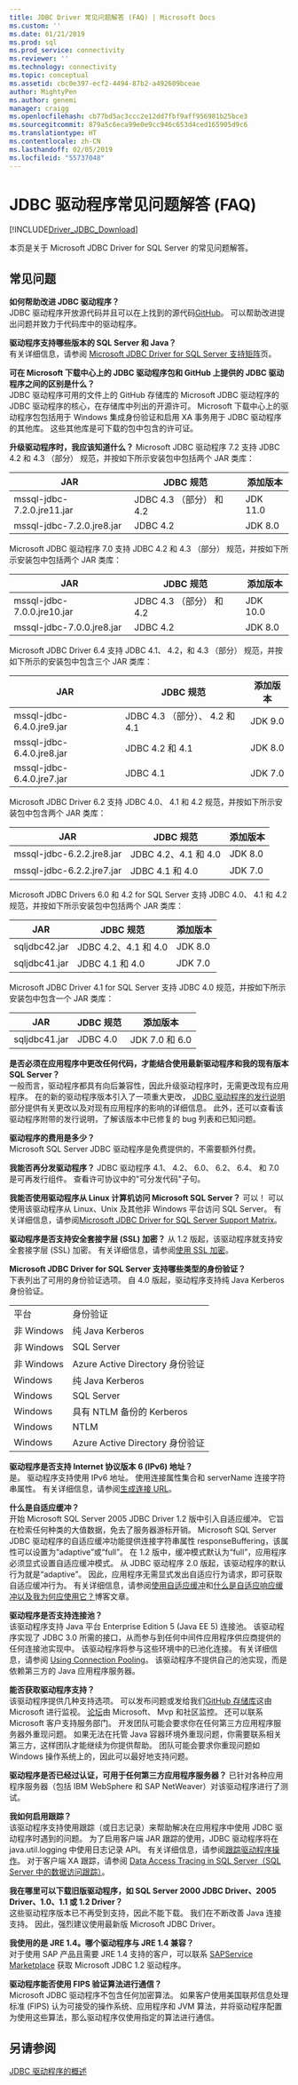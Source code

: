 ```yaml
---
title: JDBC Driver 常见问题解答 (FAQ) | Microsoft Docs
ms.custom: ''
ms.date: 01/21/2019
ms.prod: sql
ms.prod_service: connectivity
ms.reviewer: ''
ms.technology: connectivity
ms.topic: conceptual
ms.assetid: cbc0e397-ecf2-4494-87b2-a492609bceae
author: MightyPen
ms.author: genemi
manager: craigg
ms.openlocfilehash: cb77bd5ac3ccc2e12dd7fbf9aff956981b25bce3
ms.sourcegitcommit: 879a5c6eca99e0e9cc946c653d4ced165905d9c6
ms.translationtype: HT
ms.contentlocale: zh-CN
ms.lasthandoff: 02/05/2019
ms.locfileid: "55737048"
---
```

# <a name="frequently-asked-questions-faq-for-jdbc-driver"></a>JDBC 驱动程序常见问题解答 (FAQ)

[!INCLUDE[Driver_JDBC_Download](../../includes/driver_jdbc_download.md)]

本页是关于 Microsoft JDBC Driver for SQL Server 的常见问题解答。

## <a name="frequently-asked-questions"></a>常见问题

**如何帮助改进 JDBC 驱动程序？**  
JDBC 驱动程序开放源代码并且可以在上找到的源代码[GitHub](https://github.com/microsoft/mssql-jdbc)。 可以帮助改进提出问题并致力于代码库中的驱动程序。

**驱动程序支持哪些版本的 SQL Server 和 Java？**  
有关详细信息，请参阅 [Microsoft JDBC Driver for SQL Server 支持矩阵](../../connect/jdbc/microsoft-jdbc-driver-for-sql-server-support-matrix.md)页。

**可在 Microsoft 下载中心上的 JDBC 驱动程序包和 GitHub 上提供的 JDBC 驱动程序之间的区别是什么？**  
JDBC 驱动程序可用的文件上的 GitHub 存储库的 Microsoft JDBC 驱动程序的 JDBC 驱动程序的核心，在存储库中列出的开源许可。 Microsoft 下载中心上的驱动程序包包括用于 Windows 集成身份验证和启用 XA 事务用于 JDBC 驱动程序的其他库。 这些其他库是可下载的包中包含的许可证。

**升级驱动程序时，我应该知道什么？**
Microsoft JDBC 驱动程序 7.2 支持 JDBC 4.2 和 4.3 （部分） 规范，并按如下所示安装包中包括两个 JAR 类库：

| JAR                        | JDBC 规范            | 添加版本 |
| -------------------------- | ----------------------------- | ----------- |
| mssql-jdbc-7.2.0.jre11.jar | JDBC 4.3 （部分） 和 4.2 | JDK 11.0    |
| mssql-jdbc-7.2.0.jre8.jar  | JDBC 4.2                      | JDK 8.0     |

 Microsoft JDBC 驱动程序 7.0 支持 JDBC 4.2 和 4.3 （部分） 规范，并按如下所示安装包中包括两个 JAR 类库：

| JAR                        | JDBC 规范            | 添加版本 |
| -------------------------- | ----------------------------- | ----------- |
| mssql-jdbc-7.0.0.jre10.jar | JDBC 4.3 （部分） 和 4.2 | JDK 10.0    |
| mssql-jdbc-7.0.0.jre8.jar  | JDBC 4.2                      | JDK 8.0     |

Microsoft JDBC Driver 6.4 支持 JDBC 4.1、 4.2，和 4.3 （部分） 规范，并按如下所示的安装包中包含三个 JAR 类库：

| JAR                       | JDBC 规范                 | 添加版本 |
| ------------------------- | ---------------------------------- | ----------- |
| mssql-jdbc-6.4.0.jre9.jar | JDBC 4.3 （部分）、 4.2 和 4.1 | JDK 9.0     |
| mssql-jdbc-6.4.0.jre8.jar | JDBC 4.2 和 4.1                  | JDK 8.0     |
| mssql-jdbc-6.4.0.jre7.jar | JDBC 4.1                           | JDK 7.0     |

Microsoft JDBC Driver 6.2 支持 JDBC 4.0、 4.1 和 4.2 规范，并按如下所示安装包中包含两个 JAR 类库：

| JAR                       | JDBC 规范     | 添加版本 |
| ------------------------- | ---------------------- | ----------- |
| mssql-jdbc-6.2.2.jre8.jar | JDBC 4.2、4.1 和 4.0 | JDK 8.0     |
| mssql-jdbc-6.2.2.jre7.jar | JDBC 4.1 和 4.0       | JDK 7.0     |

Microsoft JDBC Drivers 6.0 和 4.2 for SQL Server 支持 JDBC 4.0、 4.1 和 4.2 规范，并按如下所示安装包中包括两个 JAR 类库：

| JAR           | JDBC 规范     | 添加版本 |
| ------------- | ---------------------- | ----------- |
| sqljdbc42.jar | JDBC 4.2、4.1 和 4.0 | JDK 8.0     |
| sqljdbc41.jar | JDBC 4.1 和 4.0       | JDK 7.0     |

Microsoft JDBC Driver 4.1 for SQL Server 支持 JDBC 4.0 规范，并按如下所示安装包中包含一个 JAR 类库：

| JAR           | JDBC 规范 | 添加版本     |
| ------------- | ------------------ | --------------- |
| sqljdbc41.jar | JDBC 4.0           | JDK 7.0 和 6.0 |

**是否必须在应用程序中更改任何代码，才能结合使用最新驱动程序和我的现有版本 SQL Server？**  
一般而言，驱动程序都具有向后兼容性，因此升级驱动程序时，无需更改现有应用程序。 在的新的驱动程序版本引入了一项重大更改， [JDBC 驱动程序的发行说明](../../connect/jdbc/release-notes-for-the-jdbc-driver.md)部分提供有关更改以及对现有应用程序的影响的详细信息。 此外，还可以查看该驱动程序附带的发行说明，了解该版本中已修复的 bug 列表和已知问题。

**驱动程序的费用是多少？**  
Microsoft SQL Server JDBC 驱动程序是免费提供的，不需要额外付费。

**我能否再分发驱动程序？**
JDBC 驱动程序 4.1、 4.2、 6.0、 6.2、 6.4、 和 7.0 是可再发行组件。 查看许可协议中的"可分发代码"子句。

**我能否使用驱动程序从 Linux 计算机访问 Microsoft SQL Server？**
可以！ 可以使用该驱动程序从 Linux、Unix 及其他非 Windows 平台访问 SQL Server。 有关详细信息，请参阅[Microsoft JDBC Driver for SQL Server Support Matrix](../../connect/jdbc/microsoft-jdbc-driver-for-sql-server-support-matrix.md)。

**驱动程序是否支持安全套接字层 (SSL) 加密？**
从 1.2 版起，该驱动程序就支持安全套接字层 (SSL) 加密。 有关详细信息，请参阅[使用 SSL 加密](../../connect/jdbc/using-ssl-encryption.md)。

**Microsoft JDBC Driver for SQL Server 支持哪些类型的身份验证？**  
下表列出了可用的身份验证选项。 自 4.0 版起，驱动程序支持纯 Java Kerberos 身份验证。

|             |                                       |
| ----------- | ------------------------------------- |
| 平台    | 身份验证                        |
| 非 Windows | 纯 Java Kerberos                    |
| 非 Windows | SQL Server                            |
| 非 Windows | Azure Active Directory 身份验证 |
| Windows     | 纯 Java Kerberos                    |
| Windows     | SQL Server                            |
| Windows     | 具有 NTLM 备份的 Kerberos             |
| Windows     | NTLM                                  |
| Windows     | Azure Active Directory 身份验证 |

**驱动程序是否支持 Internet 协议版本 6 (IPv6) 地址？**  
是。 驱动程序支持使用 IPv6 地址。 使用连接属性集合和 serverName 连接字符串属性。 有关详细信息，请参阅[生成连接 URL](../../connect/jdbc/building-the-connection-url.md)。

**什么是自适应缓冲？**  
开始 Microsoft SQL Server 2005 JDBC Driver 1.2 版中引入自适应缓冲。 它旨在检索任何种类的大值数据，免去了服务器游标开销。 Microsoft SQL Server JDBC 驱动程序的自适应缓冲功能提供连接字符串属性 responseBuffering，该属性可以设置为“adaptive”或“full”。 在 1.2 版中，缓冲模式默认为“full”，应用程序必须显式设置自适应缓冲模式。 从 JDBC 驱动程序 2.0 版起，该驱动程序的默认行为就是“adaptive”。 因此，应用程序无需显式发出自适应行为请求，即可获取自适应缓冲行为。 有关详细信息，请参阅[使用自适应缓冲](../../connect/jdbc/using-adaptive-buffering.md)和[什么是自适应响应缓冲以及我为何应使用它？](https://go.microsoft.com/fwlink/?LinkId=111575)博客文章。

**驱动程序是否支持连接池？**  
该驱动程序支持 Java 平台 Enterprise Edition 5 (Java EE 5) 连接池。 该驱动程序实现了 JDBC 3.0 所需的接口，从而参与到任何中间件应用程序供应商提供的任何连接池实现中。 该驱动程序将参与这些环境中的已池化连接。 有关详细信息，请参阅 [Using Connection Pooling](../../connect/jdbc/using-connection-pooling.md)。 该驱动程序不提供自己的池实现，而是依赖第三方的 Java 应用程序服务器。

**能否获取驱动程序支持？**  
该驱动程序提供几种支持选项。 可以发布问题或发给我们[GitHub 存储库](https://github.com/microsoft/mssql-jdbc)这由 Microsoft 进行监视。 [论坛](https://go.microsoft.com/fwlink/?LinkID=246673)由 Microsoft、 Mvp 和社区监控。 还可以联系 Microsoft 客户支持服务部门。 开发团队可能会要求你在任何第三方应用程序服务器外重现问题。 如果无法在托管 Java 容器环境外重现问题，你需要联系相关第三方，这样团队才能继续为你提供帮助。 团队可能会要求你重现问题如 Windows 操作系统上的，因此可以最好地支持问题。

**驱动程序是否已经过认证，可用于任何第三方应用程序服务器？**
已针对各种应用程序服务器（包括 IBM WebSphere 和 SAP NetWeaver）对该驱动程序进行了测试。

**我如何启用跟踪？**  
该驱动程序支持使用跟踪（或日志记录）来帮助解决在应用程序中使用 JDBC 驱动程序时遇到的问题。 为了启用客户端 JAR 跟踪的使用，JDBC 驱动程序将在 java.util.logging 中使用日志记录 API。 有关详细信息，请参阅[跟踪驱动程序操作](../../connect/jdbc/tracing-driver-operation.md)。 对于客户端 XA 跟踪，请参阅 [Data Access Tracing in SQL Server（SQL Server 中的数据访问跟踪）](https://go.microsoft.com/fwlink/?LinkId=248705)。

**我在哪里可以下载旧版驱动程序，如 SQL Server 2000 JDBC Driver、2005 Driver、1.0、1.1 或 1.2 Driver？**  
这些驱动程序版本已不再受到支持，因此不能下载。 我们在不断改善 Java 连接支持。 因此，强烈建议使用最新版 Microsoft JDBC Driver。

**我使用的是 JRE 1.4。哪个驱动程序与 JRE 1.4 兼容？**  
对于使用 SAP 产品且需要 JRE 1.4 支持的客户，可以联系 [SAPService Marketplace](https://service.sap.com/) 获取 Microsoft JDBC 1.2 驱动程序。

**驱动程序能否使用 FIPS 验证算法进行通信？**  
Microsoft JDBC 驱动程序不包含任何加密算法。 如果客户使用美国联邦信息处理标准 (FIPS) 认为可接受的操作系统、应用程序和 JVM 算法，并将驱动程序配置为使用这些算法，那么驱动程序仅使用指定的算法进行通信。

## <a name="see-also"></a>另请参阅

[JDBC 驱动程序的概述](../../connect/jdbc/overview-of-the-jdbc-driver.md)
